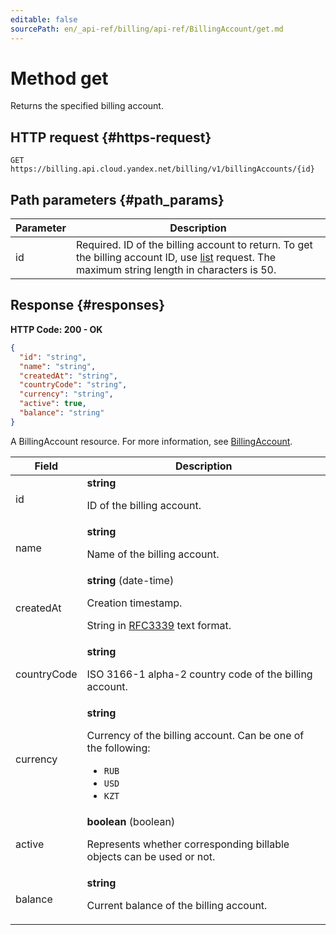 ```yaml
---
editable: false
sourcePath: en/_api-ref/billing/api-ref/BillingAccount/get.md
---
```


# Method get
Returns the specified billing account.
 

 
## HTTP request {#https-request}
```
GET https://billing.api.cloud.yandex.net/billing/v1/billingAccounts/{id}
```
 
## Path parameters {#path_params}
 
Parameter | Description
--- | ---
id | Required. ID of the billing account to return. To get the billing account ID, use [list](/docs/billing/api-ref/BillingAccount/list) request.  The maximum string length in characters is 50.
 
## Response {#responses}
**HTTP Code: 200 - OK**

```json 
{
  "id": "string",
  "name": "string",
  "createdAt": "string",
  "countryCode": "string",
  "currency": "string",
  "active": true,
  "balance": "string"
}
```
A BillingAccount resource. For more information, see [BillingAccount](/docs/billing/concepts/billing-account).
 
Field | Description
--- | ---
id | **string**<br><p>ID of the billing account.</p> 
name | **string**<br><p>Name of the billing account.</p> 
createdAt | **string** (date-time)<br><p>Creation timestamp.</p> <p>String in <a href="https://www.ietf.org/rfc/rfc3339.txt">RFC3339</a> text format.</p> 
countryCode | **string**<br><p>ISO 3166-1 alpha-2 country code of the billing account.</p> 
currency | **string**<br><p>Currency of the billing account. Can be one of the following:</p> <ul> <li>``RUB``</li> <li>``USD``</li> <li>``KZT``</li> </ul> 
active | **boolean** (boolean)<br><p>Represents whether corresponding billable objects can be used or not.</p> 
balance | **string**<br><p>Current balance of the billing account.</p> 